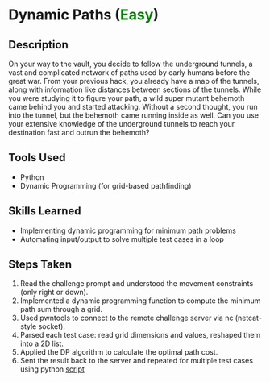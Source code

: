 # Dynamic Paths (<font color=green>Easy</font>)


## Description
On your way to the vault, you decide to follow the underground tunnels, a vast and complicated network of paths used by early humans before the great war. From your previous hack, you already have a map of the tunnels, along with information like distances between sections of the tunnels. While you were studying it to figure your path, a wild super mutant behemoth came behind you and started attacking. Without a second thought, you run into the tunnel, but the behemoth came running inside as well. Can you use your extensive knowledge of the underground tunnels to reach your destination fast and outrun the behemoth?


## Tools Used

- Python
- Dynamic Programming (for grid-based pathfinding)

## Skills Learned

- Implementing dynamic programming for minimum path problems
- Automating input/output to solve multiple test cases in a loop

## Steps Taken
1. Read the challenge prompt and understood the movement constraints (only right or down).
2. Implemented a dynamic programming function to compute the minimum path sum through a grid.
3. Used pwntools to connect to the remote challenge server via nc (netcat-style socket).
4. Parsed each test case: read grid dimensions and values, reshaped them into a 2D list.
5. Applied the DP algorithm to calculate the optimal path cost.
6. Sent the result back to the server and repeated for multiple test cases using python [script](script.py)